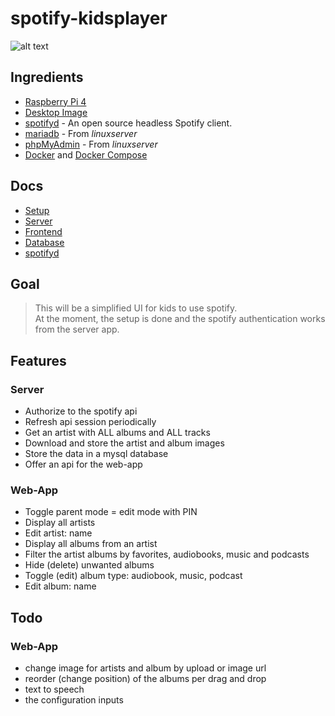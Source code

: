 # spotify-kidsplayer

![alt text](../master/docs/screenshots/artist.png?raw=true "Screenshot Artist")

## Ingredients
- [Raspberry Pi 4](https://geizhals.de/raspberry-pi-4-modell-b-v54547.html)
- [Desktop Image](https://www.raspberrypi.com/software/operating-systems/)
- [spotifyd](https://github.com/Spotifyd/spotifyd) - An open source headless Spotify client.
- [mariadb](https://docs.linuxserver.io/images/docker-mariadb) - From *linuxserver*
- [phpMyAdmin](https://docs.linuxserver.io/images/docker-phpmyadmin) - From *linuxserver*
- [Docker](https://get.docker.com/) and [Docker Compose](https://github.com/docker/compose/releases/)

## Docs
- [Setup](https://github.com/seekwhencer/spotify-kidsplayer/blob/master/docs/SETUP.md)
- [Server](https://github.com/seekwhencer/spotify-kidsplayer/blob/master/docs/SERVER.md)
- [Frontend](https://github.com/seekwhencer/spotify-kidsplayer/blob/master/docs/FRONTEND.md)
- [Database](https://github.com/seekwhencer/spotify-kidsplayer/blob/master/docs/DATABASE.md)
- [spotifyd](https://github.com/seekwhencer/spotify-kidsplayer/blob/master/docs/SPOTIFYD.md)

## Goal

> This will be a simplified UI for kids to use spotify.  
> At the moment, the setup is done and the spotify authentication works from the server app.

## Features
 
### Server

- Authorize to the spotify api
- Refresh api session periodically
- Get an artist with ALL albums and ALL tracks
- Download and store the artist and album images
- Store the data in a mysql database
- Offer an api for the web-app

### Web-App

- Toggle parent mode = edit mode with PIN
- Display all artists
- Edit artist: name
- Display all albums from an artist
- Filter the artist albums by favorites, audiobooks, music and podcasts
- Hide (delete) unwanted albums
- Toggle (edit) album type: audiobook, music, podcast 
- Edit album: name

## Todo

### Web-App

- change image for artists and album by upload or image url
- reorder (change position) of the albums per drag and drop
- text to speech
- the configuration inputs